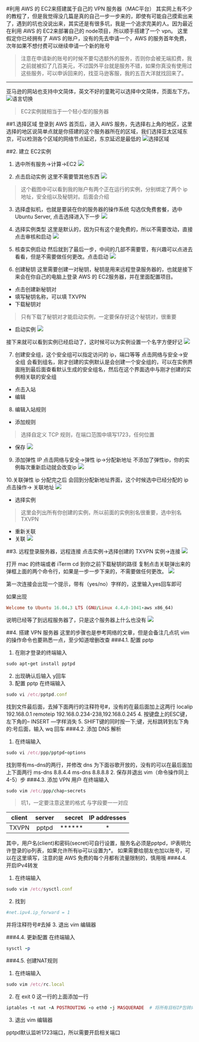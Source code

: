 #利用 AWS 的 EC2来搭建属于自己的 VPN 服务器（MAC平台）
其实网上有不少的教程了，但是我觉得没几篇是真的自己一步一步来的，即使有可能自己摸索出来了，遇到的坑也没说出来，其实还是有很多坑，我是一个追求完美的人。因为最近在利用 AWS 的 EC2来部署自己的 node项目，所以顺手搭建了一个 vpn。
这里假定你已经拥有了 AWS 的账户，没有的先去申请一个，AWS 的服务首年免费，次年如果不想付费可以继续申请一个新的账号
>注意在申请新的账号的时候不要勾选额外的服务，否则你会被无端扣费，我之前就被扣了几百美元，不过国外平台就是服务不错，如果你真没有使用过这些服务，可以申诉回来的，找亚马逊客服，我的五百大洋就找回来了。

-------
亚马逊的网站也支持中文简体，英文不好的童靴可以选择中文简体，页面左下方。
![语言切换](https://thumbnail0.baidupcs.com/thumbnail/91e8bec5addba1c8ab4c450e919c288b?fid=3072304475-250528-796673921897664&time=1513213200&rt=sh&sign=FDTAER-DCb740ccc5511e5e8fedcff06b081203-Kf2E%2BtFfDZqIpYTXQAZqOF7AEJI%3D&expires=8h&chkv=0&chkbd=0&chkpc=&dp-logid=8057320134605788635&dp-callid=0&size=c710_u400&quality=100&vuk=-&ft=video)

>EC2实例就相当于一个轻小型的服务器

##1.选择区域
登录到 AWS 首页后，进入 AWS 服务，先选择右上角的地区，这里选择的地区说简单点就是你搭建的这个服务器所在的区域，我们选择亚太区域东京，可以检测各个区域的网络节点延迟，东京延迟是最低的
![选择区域](https://thumbnail0.baidupcs.com/thumbnail/5f18cf131c383e5fe8fd4f18e841308d?fid=3072304475-250528-110440392664857&time=1513213200&rt=sh&sign=FDTAER-DCb740ccc5511e5e8fedcff06b081203-ES1McoiVP8AiyIn840wwCbTU4NY%3D&expires=8h&chkv=0&chkbd=0&chkpc=&dp-logid=8057459706034865069&dp-callid=0&size=c710_u400&quality=100&vuk=-&ft=video)

##2. 建立 EC2实例
1. 选中所有服务->计算->EC2
![](https://thumbnail0.baidupcs.com/thumbnail/321e9021eefd09b205262843b08c2fa0?fid=3072304475-250528-215634320790342&time=1513213200&rt=sh&sign=FDTAER-DCb740ccc5511e5e8fedcff06b081203-2lEJr1l86kqvsaJQQLLdWOz9MhE%3D&expires=8h&chkv=0&chkbd=0&chkpc=&dp-logid=8057495766631509329&dp-callid=0&size=c710_u400&quality=100&vuk=-&ft=video)

2. 点击启动实例
这里不需要管其他东西
![](https://thumbnail0.baidupcs.com/thumbnail/1bdac83243e43826deb52d0d143968ae?fid=3072304475-250528-416883028431825&time=1513213200&rt=sh&sign=FDTAER-DCb740ccc5511e5e8fedcff06b081203-bbYwRSTy%2Fy737hQc0o%2BhPsqeS6E%3D&expires=8h&chkv=0&chkbd=0&chkpc=&dp-logid=8057525621995321238&dp-callid=0&size=c710_u400&quality=100&vuk=-&ft=video)

>这个截图中可以看到我的账户有两个正在运行的实例，分别绑定了两个 ip 地址，安全组以及秘钥对。后面会介绍


3. 选择虚拟机，也就是要装在你的服务器的操作系统
勾选仅免费套餐，选中 Ubuntu Server, 点击选择进入下一步
![](https://thumbnail0.baidupcs.com/thumbnail/c49781ded4f039f9f17adde2e4524178?fid=3072304475-250528-396178872292859&time=1513216800&rt=sh&sign=FDTAER-DCb740ccc5511e5e8fedcff06b081203-LLkuocop4BbK4gdfpwlZLbApd%2B0%3D&expires=8h&chkv=0&chkbd=0&chkpc=&dp-logid=8057583244936900717&dp-callid=0&size=c710_u400&quality=100&vuk=-&ft=video)

4. 选择实例类型
这里是默认的，因为只有这个是免费的，所以不需要改动，直接点击审核和启动
![](https://thumbnail0.baidupcs.com/thumbnail/a9e76937afa62fa93036d5c7670f0b51?fid=3072304475-250528-338276623328411&time=1513216800&rt=sh&sign=FDTAER-DCb740ccc5511e5e8fedcff06b081203-rndk%2B1%2BUXViylmiDfAlOOYUAsww%3D&expires=8h&chkv=0&chkbd=0&chkpc=&dp-logid=8057728614766684051&dp-callid=0&size=c710_u400&quality=100&vuk=-&ft=video)

5. 核查实例启动
然后就到了最后一步，中间的几部不需要管，有兴趣可以点进去看看，但是不需要做任何更改。点击启动
![](https://thumbnail0.baidupcs.com/thumbnail/fc2ed1fcc8dd34d26e4d0847484c56cc?fid=3072304475-250528-1089840389609117&time=1513216800&rt=sh&sign=FDTAER-DCb740ccc5511e5e8fedcff06b081203-o%2B5AiRepLMLQntGdBUn4jOAzuaQ%3D&expires=8h&chkv=0&chkbd=0&chkpc=&dp-logid=8057783629294564498&dp-callid=0&size=c710_u400&quality=100&vuk=-&ft=video)

6. 创建秘钥
这里需要创建一对秘钥，秘钥是用来远程登录服务器的，也就是接下来会在你自己的电脑上登录 AWS 的 EC2服务器，并在里面配置项目。


- 点击创建新秘钥对
- 填写秘钥名称，可以填 TXVPN
- 下载秘钥对
> 只有下载了秘钥对才能启动实例，一定要保存好这个秘钥对，很重要
- 启动实例
![](https://thumbnail0.baidupcs.com/thumbnail/1d351b84c9cd563f93a11cacf3087283?fid=3072304475-250528-902762744644995&time=1513216800&rt=sh&sign=FDTAER-DCb740ccc5511e5e8fedcff06b081203-d2NB91M5gip1JPfhQCaOxU1FsVM%3D&expires=8h&chkv=0&chkbd=0&chkpc=&dp-logid=8057888254682721670&dp-callid=0&size=c710_u400&quality=100&vuk=-&ft=video)

接下来就可以看到实例已经启动了，这时候可以为实例设置一个名字方便好记
![](https://thumbnail0.baidupcs.com/thumbnail/98cd52450e26b7d51dc8c63c4abfaa38?fid=3072304475-250528-897797000926147&time=1513216800&rt=sh&sign=FDTAER-DCb740ccc5511e5e8fedcff06b081203-xw8U6IU58GSB8hLGZL69YRHri1s%3D&expires=8h&chkv=0&chkbd=0&chkpc=&dp-logid=8057953274911716318&dp-callid=0&size=c710_u400&quality=100&vuk=-&ft=video)

7. 创建安全组，这个安全组可以指定访问的 ip，端口等等
点击网络与安全->安全组
会看到组名，刚才创建的实例默认是会创建一个安全组的，可以在实例界面拖到最后面查看默认生成的安全组名，然后在这个界面选中与刚才创建的实例相关联的安全组


- 点击入站
- 编辑

8. 编辑入站规则
- 添加规则
> 选择自定义 TCP 规则，在端口范围中填写1723，任何位置

- 保存
![](https://thumbnail0.baidupcs.com/thumbnail/4955cbb430bc1116a12f82144a02cb63?fid=3072304475-250528-973661698326341&time=1513216800&rt=sh&sign=FDTAER-DCb740ccc5511e5e8fedcff06b081203-Lja%2Fc0qIDPGKsc9sTsPgmNjeF60%3D&expires=8h&chkv=0&chkbd=0&chkpc=&dp-logid=8058093325108299947&dp-callid=0&size=c710_u400&quality=100&vuk=-&ft=video)

9. 添加弹性 IP
点击网络与安全->弹性 ip->分配新地址
不添加了弹性ip，你的实例每次重新启动就会改变ip
![](https://thumbnail0.baidupcs.com/thumbnail/3e13e0d0f3a73e598b9fff4076106fdf?fid=3072304475-250528-779082230089233&time=1513216800&rt=sh&sign=FDTAER-DCb740ccc5511e5e8fedcff06b081203-0CaETRlFhtPaqSazgsR9EBB4C8s%3D&expires=8h&chkv=0&chkbd=0&chkpc=&dp-logid=8058168781069338456&dp-callid=0&size=c710_u400&quality=100&vuk=-&ft=video)

10.关联弹性 ip
分配完之后 会回到分配新地址界面，这个时候选中已经分配的 ip
点击操作-> 关联地址
![](https://thumbnail0.baidupcs.com/thumbnail/c5e51a4eb913a766d387ab8e963d9e5e?fid=3072304475-250528-712032148358442&time=1513216800&rt=sh&sign=FDTAER-DCb740ccc5511e5e8fedcff06b081203-qWqtoE2u4T5u9qEO%2Fdpt2luwYuY%3D&expires=8h&chkv=0&chkbd=0&chkpc=&dp-logid=8058228392251079873&dp-callid=0&size=c710_u400&quality=100&vuk=-&ft=video)


- 选择实例
> 这里会列出所有你创建的实例，所以前面的实例别名很重要，选中别名 TXVPN
- 重新关联
- 关联
![](https://thumbnail0.baidupcs.com/thumbnail/ae959a273035fd92e7abe8e52f8f706d?fid=3072304475-250528-77181790877379&time=1513216800&rt=sh&sign=FDTAER-DCb740ccc5511e5e8fedcff06b081203-AJzShtg27GYcD8QhaELArNQEN8g%3D&expires=8h&chkv=0&chkbd=0&chkpc=&dp-logid=8058303092413090187&dp-callid=0&size=c710_u400&quality=100&vuk=-&ft=video)



##3. 远程登录服务器，远程连接
点击实例->选择创建的 TXVPN 实例->连接
![](https://thumbnail0.baidupcs.com/thumbnail/7141139b6c8578a1a908293fd8178423?fid=3072304475-250528-569474135399144&time=1513216800&rt=sh&sign=FDTAER-DCb740ccc5511e5e8fedcff06b081203-DrGTq33vR8CUTxeB0prE0NegrXQ%3D&expires=8h&chkv=0&chkbd=0&chkpc=&dp-logid=8058363307618283443&dp-callid=0&size=c710_u400&quality=100&vuk=-&ft=video)

打开 mac 的终端或者 iTerm
cd 到你之前下载秘钥的路径
复制点击关联弹出来的弹框上面的两个命令行，如果是一步一步下来的，不需要做任何更改。
![](https://thumbnail0.baidupcs.com/thumbnail/5b9faa28017bd28bebc3b2a7d495f617?fid=3072304475-250528-415918390437801&time=1513216800&rt=sh&sign=FDTAER-DCb740ccc5511e5e8fedcff06b081203-PWxcT8I%2B5F%2F9Q1xumkP8m0vhPBQ%3D&expires=8h&chkv=0&chkbd=0&chkpc=&dp-logid=8058453137426015114&dp-callid=0&size=c710_u400&quality=100&vuk=-&ft=video)

第一次连接会出现一个提示，带有（yes/no）字样的，这里输入yes回车即可

如果出现
```ruby
Welcome to Ubuntu 16.04.3 LTS (GNU/Linux 4.4.0-1041-aws x86_64)
```
说明已经等了到远程服务器了，只是这个服务器上什么也没有
![](https://thumbnail0.baidupcs.com/thumbnail/b9d8138328b2b7ce1d86174d4000aa06?fid=3072304475-250528-30415768496528&time=1513220400&rt=sh&sign=FDTAER-DCb740ccc5511e5e8fedcff06b081203-kdsnEFBQ1n%2FKIGUFVZwPjRImqdA%3D&expires=8h&chkv=0&chkbd=0&chkpc=&dp-logid=8058552264900329965&dp-callid=0&size=c710_u400&quality=100&vuk=-&ft=video)

##4. 搭建 VPN 服务器
这里的步骤也是参考网络的文章，但是会备注几点坑
vim 的操作命令也要熟悉一点，至少知道增删改查
###4.1. 配置 pptp
1. 在刚才登录的终端输入
```ruby
sudo apt-get install pptpd
```
2. 出现确认后输入 y回车
3. 配置 pptp
在终端输入
```ruby
sudo vi /etc/pptpd.conf
```
找到文件最后面，去掉下面两行的注释符号#，没有的在最后面加上这两行
localip 192.168.0.1
remoteip 192.168.0.234-238,192.168.0.245
4. 按键盘上的ESC键，左下角的– INSERT —字样消失
5. SHIFT键的同时按一下;键，光标跳转到左下角的:号后面，输入 wq 回车
###4.2. 添加 DNS 解析
1. 在终端输入
```ruby
sudo vi /etc/ppp/pptpd-options
```
找到带有ms-dns的两行，并修改 dns 为下面谷歌开放的，没有的可以在最后面加上下面两行
ms-dns 8.8.4.4
ms-dns 8.8.8.8
2. 保存并退出 vim（命令操作同上4-5）步
###4.3. 添加 VPN 用户
在终端输入
```ruby
sudo vim /etc/ppp/chap-secrets
```
> 坑1，一定要注意这里的格式 与字段要一一对应

| client | server | secret | IP addresses |
| - | :-: | -: | :-:|
| TXVPN | pptpd| ****** | * | 

其中，用户名(client)和密码(secret)可自行设置，服务名必须是pptpd，IP表明允许登录的ip列表，如果允许所有ip可以设置为*。
如果需要给朋友也加以账号，可以在这里填写，注意的是 AWS 免费的每个月都有流量限制的，慎用哦
###4.4. 开启IPv4转发
1. 在终端输入
```ruby
sudo vim /etc/sysctl.conf
```
2. 找到
```ruby
#net.ipv4.ip_forward = 1
```
并将注释符号#去掉
3. 退出 vim 编辑器

###4.4. 更新配置
在终端输入
```ruby
sysctl -p
```
###4.5. 创建NAT规则

1. 在终端输入
```ruby
sudo vim /etc/rc.local
```
2. 在 exit 0 这一行的上面添加一行
```ruby
iptables -t nat -A POSTROUTING -o eth0 -j MASQUERADE  # 将所有目标IP包转向eth0接口
```
3. 退出 vim 编辑器

pptpd默认监听1723端口，所以需要开启相关端口

